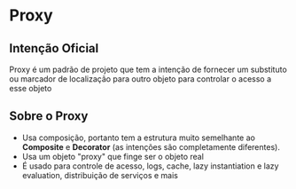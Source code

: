 # Proxy 

## Intenção Oficial

Proxy é um padrão de projeto que tem a intenção de fornecer um substituto ou marcador de localização para outro objeto para controlar o acesso a esse objeto

## Sobre o Proxy

- Usa composição, portanto tem a estrutura muito semelhante ao **Composite** e **Decorator** (as intenções são completamente diferentes).
- Usa um objeto "proxy" que finge ser o objeto real
- É usado para controle de acesso, logs, cache, lazy instantiation e lazy evaluation, distribuição de serviços e mais
